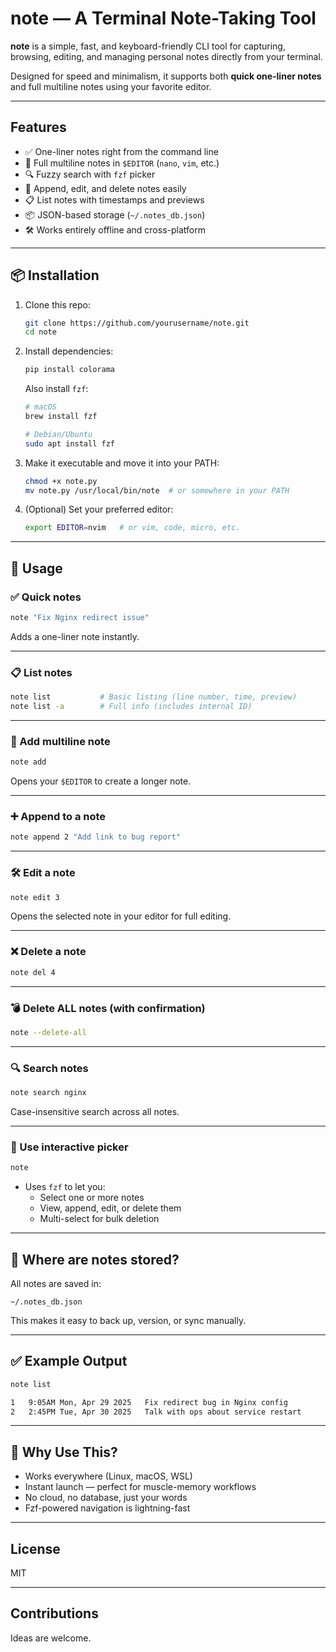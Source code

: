 # note — A Terminal Note-Taking Tool

**note** is a simple, fast, and keyboard-friendly CLI tool for capturing, browsing, editing, and managing personal notes directly from your terminal.

Designed for speed and minimalism, it supports both **quick one-liner notes** and full multiline notes using your favorite editor.

---

## Features

- ✅ One-liner notes right from the command line
- 📝 Full multiline notes in `$EDITOR` (`nano`, `vim`, etc.)
- 🔍 Fuzzy search with `fzf` picker
- 🧠 Append, edit, and delete notes easily
- 📋 List notes with timestamps and previews
- 📦 JSON-based storage (`~/.notes_db.json`)
- 🛠 Works entirely offline and cross-platform

---

## 📦 Installation

1. Clone this repo:

   ```bash
   git clone https://github.com/yourusername/note.git
   cd note
   ```

2. Install dependencies:

   ```bash
   pip install colorama
   ```

   Also install `fzf`:

   ```bash
   # macOS
   brew install fzf

   # Debian/Ubuntu
   sudo apt install fzf
   ```

3. Make it executable and move it into your PATH:

   ```bash
   chmod +x note.py
   mv note.py /usr/local/bin/note  # or somewhere in your PATH
   ```

4. (Optional) Set your preferred editor:

   ```bash
   export EDITOR=nvim   # or vim, code, micro, etc.
   ```

---

## 🧪 Usage

### ✅ Quick notes

```bash
note "Fix Nginx redirect issue"
```

Adds a one-liner note instantly.

---

### 📋 List notes

```bash
note list           # Basic listing (line number, time, preview)
note list -a        # Full info (includes internal ID)
```

---

### 📝 Add multiline note

```bash
note add
```

Opens your `$EDITOR` to create a longer note.

---

### ➕ Append to a note

```bash
note append 2 "Add link to bug report"
```

---

### 🛠 Edit a note

```bash
note edit 3
```

Opens the selected note in your editor for full editing.

---

### ❌ Delete a note

```bash
note del 4
```

---

### 💣 Delete ALL notes (with confirmation)

```bash
note --delete-all
```

---

### 🔍 Search notes

```bash
note search nginx
```

Case-insensitive search across all notes.

---

### 🎯 Use interactive picker

```bash
note
```

- Uses `fzf` to let you:
  - Select one or more notes
  - View, append, edit, or delete them
  - Multi-select for bulk deletion

---

## 📁 Where are notes stored?

All notes are saved in:

```
~/.notes_db.json
```

This makes it easy to back up, version, or sync manually.

---

## ✅ Example Output

```bash
note list

1   9:05AM Mon, Apr 29 2025   Fix redirect bug in Nginx config
2   2:45PM Tue, Apr 30 2025   Talk with ops about service restart
```

---

## 🙌 Why Use This?

- Works everywhere (Linux, macOS, WSL)
- Instant launch — perfect for muscle-memory workflows
- No cloud, no database, just your words
- Fzf-powered navigation is lightning-fast

---

## License

MIT

---

## Contributions

Ideas are welcome.

